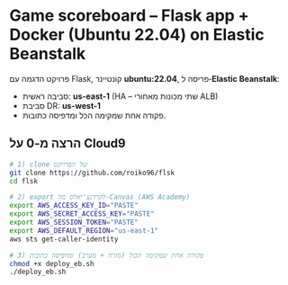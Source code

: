 # Game scoreboard – Flask app + Docker (Ubuntu 22.04) on Elastic Beanstalk

פרויקט הדגמה עם Flask, קונטיינר **ubuntu:22.04**, פריסה ל‑**Elastic Beanstalk**:
- סביבה ראשית: **us-east-1** (HA – שתי מכונות מאחורי ALB)
- סביבת DR: **us-west-1**
- פקודה אחת שמקימה הכל ומדפיסה כתובות.

## הרצה מ-0 על Cloud9

```bash
# 1) clone של הפרויקט
git clone https://github.com/roiko96/flsk
cd flsk

# 2) export לקרדנצ'יאלס מה-Canvas (AWS Academy)
export AWS_ACCESS_KEY_ID="PASTE"
export AWS_SECRET_ACCESS_KEY="PASTE"
export AWS_SESSION_TOKEN="PASTE"
export AWS_DEFAULT_REGION="us-east-1"
aws sts get-caller-identity

# 3) פקודה אחת שמקימה הכול (מזרח + מערב) ומדפיסה כתובות
chmod +x deploy_eb.sh
./deploy_eb.sh
